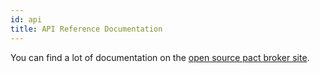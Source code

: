 ```yaml
---
id: api
title: API Reference Documentation
---
```


You can find a lot of documentation on the [open source pact broker site](https://docs.pact.io/pact_broker/advanced_topics/api_docs).
